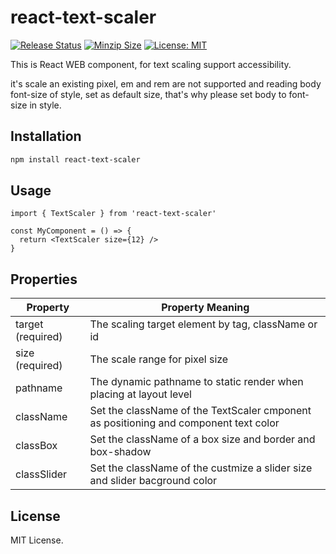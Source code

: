 # react-text-scaler

[![Release Status](https://img.shields.io/github/release/su-pull/react-text-scaler.svg)](https://github.com/su-pull/react-text-scaler/releases/latest)
[![Minzip Size](https://img.shields.io/bundlephobia/minzip/react-text-scaler)](https://bundlephobia.com/package/react-text-scaler)
[![License: MIT](https://img.shields.io/badge/License-MIT-blue.svg)](https://opensource.org/licenses/MIT)

This is React WEB component, for text scaling support accessibility.

it's scale an existing pixel, em and rem are not supported and reading body font-size of style, set as default size, that's why please set body to font-size in style.

## Installation

```sh
npm install react-text-scaler
```

## Usage

```tsx
import { TextScaler } from 'react-text-scaler'

const MyComponent = () => {
  return <TextScaler size={12} />
}
```

## Properties

| Property          | Property Meaning                                                                     |
| ----------------- | ------------------------------------------------------------------------------------ |
| target (required) | The scaling target element by tag, className or id                                   |
| size (required)   | The scale range for pixel size                                                       |
| pathname          | The dynamic pathname to static render when placing at layout level                   |
| className         | Set the className of the TextScaler cmponent as positioning and component text color |
| classBox          | Set the className of a box size and border and box-shadow                            |
| classSlider       | Set the className of the custmize a slider size and slider bacground color           |

## License

MIT License.

